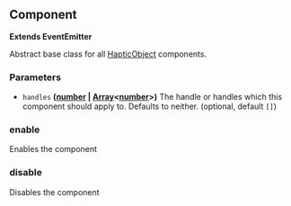 <!-- Generated by documentation.js. Update this documentation by updating the source code. -->

## Component

**Extends EventEmitter**

Abstract base class for all [HapticObject](../hapticObject.md) components.

### Parameters

-   `handles` **([number][1] \| [Array][2]&lt;[number][1]>)** The handle or handles which this
    component should apply to. Defaults to neither. (optional, default `[]`)

### enable

Enables the component

### disable

Disables the component

[1]: https://developer.mozilla.org/docs/Web/JavaScript/Reference/Global_Objects/Number

[2]: https://developer.mozilla.org/docs/Web/JavaScript/Reference/Global_Objects/Array
